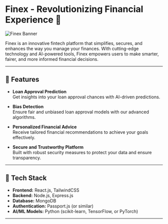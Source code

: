 # Finex - Revolutionizing Financial Experience 🚀  

![Finex Banner](https://img.freepik.com/free-photo/fintech-investment-financial-internet-technology-concept_53876-124767.jpg?t=st=1737883857~exp=1737887457~hmac=0446a6abe69dae86a3ce5918c42694f2972b1dab0889a0d4b491dccd0e3f987b&w=996)  

Finex is an innovative fintech platform that simplifies, secures, and enhances the way you manage your finances. With cutting-edge technology and AI-powered tools, Finex empowers users to make smarter, fairer, and more informed financial decisions.  

---

## 🌟 Features  

- **Loan Approval Prediction**  
  Get insights into your loan approval chances with AI-driven predictions.  

- **Bias Detection**  
  Ensure fair and unbiased loan approval models with our advanced algorithms.  

- **Personalized Financial Advice**  
  Receive tailored financial recommendations to achieve your goals effectively.  

- **Secure and Trustworthy Platform**  
  Built with robust security measures to protect your data and ensure transparency.  

---

## 📖 Tech Stack  

- **Frontend:** React.js, TailwindCSS  
- **Backend:** Node.js, Express.js  
- **Database:** MongoDB  
- **Authentication:** Passport.js (or similar)  
- **AI/ML Models:** Python (scikit-learn, TensorFlow, or PyTorch)  

---



